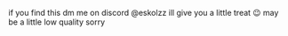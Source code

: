 if you find this dm me on discord @eskolzz ill give you a little treat 😉
may be a little low quality sorry
